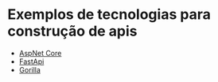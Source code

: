 
# Exemplos de tecnologias para construção de apis
- [AspNet Core](https://docs.microsoft.com/pt-br/aspnet/core/?view=aspnetcore-3.1)
- [FastApi](https://fastapi.tiangolo.com/)
- [Gorilla](https://www.gorillatoolkit.org/)
